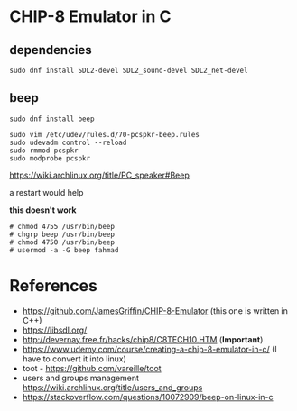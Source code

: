 # CHIP-8 Emulator in C

## dependencies

```shell
sudo dnf install SDL2-devel SDL2_sound-devel SDL2_net-devel
```

## beep

```shell
sudo dnf install beep

sudo vim /etc/udev/rules.d/70-pcspkr-beep.rules
sudo udevadm control --reload
sudo rmmod pcspkr
sudo modprobe pcspkr
```

https://wiki.archlinux.org/title/PC_speaker#Beep

a restart would help

**this doesn't work**

```shell
# chmod 4755 /usr/bin/beep
# chgrp beep /usr/bin/beep
# chmod 4750 /usr/bin/beep
# usermod -a -G beep fahmad
```

# References

- https://github.com/JamesGriffin/CHIP-8-Emulator (this one is written in C++)
- https://libsdl.org/
- http://devernay.free.fr/hacks/chip8/C8TECH10.HTM (**Important**)
- https://www.udemy.com/course/creating-a-chip-8-emulator-in-c/ (I have to convert it into linux)
- toot - https://github.com/vareille/toot
- users and groups management https://wiki.archlinux.org/title/users_and_groups
- https://stackoverflow.com/questions/10072909/beep-on-linux-in-c
